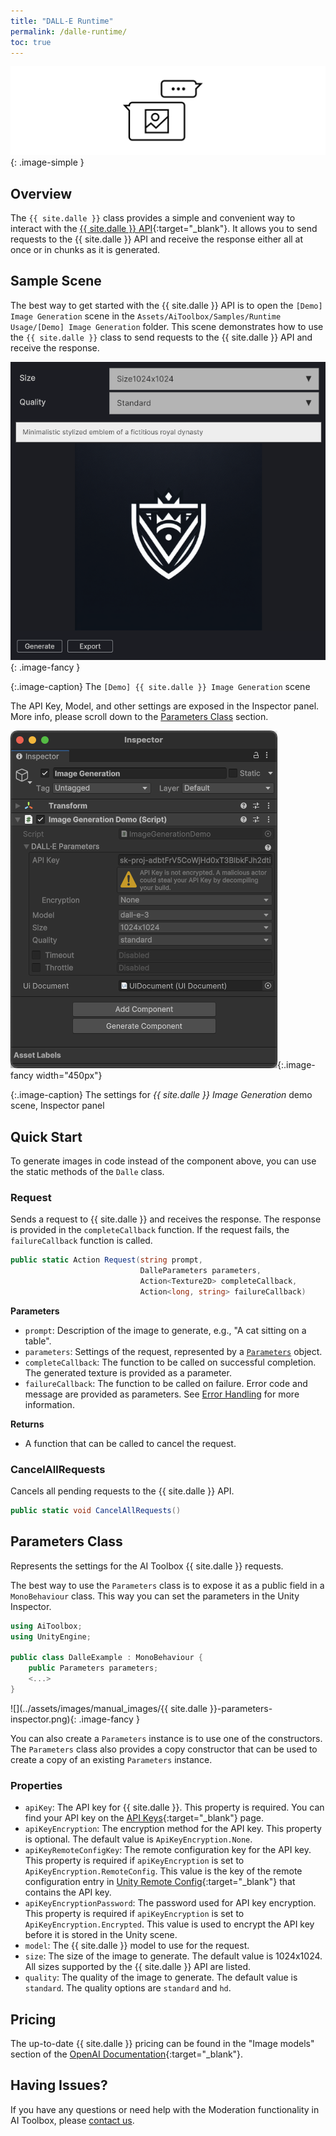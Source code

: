 ```yaml
---
title: "DALL-E Runtime"
permalink: /dalle-runtime/
toc: true
---
```


![](../assets/images/manual_images/runtime-icon-image.svg){: .image-simple }

## Overview

The `{{ site.dalle }}` class provides a simple and convenient way to interact with the [{{ site.dalle }} API](https://platform.openai.com/docs/guides/chat){:target="_blank"}. It allows you to send requests to the {{ site.dalle }} API and receive the response either all at once or in chunks as it is generated.

## Sample Scene

The best way to get started with the {{ site.dalle }} API is to open the `[Demo] Image Generation` scene in the `Assets/AiToolbox/Samples/Runtime Usage/[Demo] Image Generation` folder. This scene demonstrates how to use the `{{ site.dalle }}` class to send requests to the {{ site.dalle }} API and receive the response.

![](../assets/images/manual_images/runtime-sample-image-screenshot.png){: .image-fancy }

{:.image-caption}
The `[Demo] {{ site.dalle }} Image Generation` scene

The API Key, Model, and other settings are exposed in the Inspector panel. More info, please scroll down to the [Parameters Class](#parameters-class) section.

![](../assets/images/manual_images/runtime-inspector-dalle-cropped.png){:.image-fancy width="450px"}

{:.image-caption}
The settings for _{{ site.dalle }} Image Generation_ demo scene, Inspector panel

## Quick Start

To generate images in code instead of the component above, you can use the static methods of the `Dalle` class.

### Request

Sends a request to {{ site.dalle }} and receives the response. The response is provided in the `completeCallback` function. If the request fails, the `failureCallback` function is called.

```csharp
public static Action Request(string prompt,
                             DalleParameters parameters,
                             Action<Texture2D> completeCallback,
                             Action<long, string> failureCallback)
```

**Parameters**
- `prompt`: Description of the image to generate, e.g., "A cat sitting on a table".
- `parameters`: Settings of the request, represented by a [`Parameters`](#parameters-class) object.
- `completeCallback`: The function to be called on successful completion. The generated texture is provided as a parameter.
- `failureCallback`: The function to be called on failure. Error code and message are provided as parameters. See [Error Handling](#error-handling) for more information.

**Returns**
- A function that can be called to cancel the request.

### CancelAllRequests

Cancels all pending requests to the {{ site.dalle }} API.

```csharp
public static void CancelAllRequests()
```

## Parameters Class

Represents the settings for the AI Toolbox {{ site.dalle }} requests.

The best way to use the `Parameters` class is to expose it as a public field in a `MonoBehaviour` class. This way you can set the parameters in the Unity Inspector.

```csharp
using AiToolbox;
using UnityEngine;

public class DalleExample : MonoBehaviour {
    public Parameters parameters;
    <...>
}
```

![](../assets/images/manual_images/{{ site.dalle }}-parameters-inspector.png){: .image-fancy }

You can also create a `Parameters` instance is to use one of the constructors. The `Parameters` class also provides a copy constructor that can be used to create a copy of an existing `Parameters` instance.

### Properties

- `apiKey`: The API key for {{ site.dalle }}. This property is required. You can find your API key on the [API Keys](https://platform.openai.com/account/api-keys){:target="_blank"} page.
- `apiKeyEncryption`: The encryption method for the API key. This property is optional. The default value is `ApiKeyEncryption.None`.
- `apiKeyRemoteConfigKey`: The remote configuration key for the API key. This property is required if `apiKeyEncryption` is set to `ApiKeyEncryption.RemoteConfig`. This value is the key of the remote configuration entry in [Unity Remote Config](https://unity.com/products/remote-config){:target="_blank"} that contains the API key.
- `apiKeyEncryptionPassword`: The password used for API key encryption. This property is required if `apiKeyEncryption` is set to `ApiKeyEncryption.Encrypted`. This value is used to encrypt the API key before it is stored in the Unity scene.
- `model`: The {{ site.dalle }} model to use for the request.
- `size`: The size of the image to generate. The default value is 1024x1024. All sizes supported by the {{ site.dalle }} API are listed.
- `quality`: The quality of the image to generate. The default value is `standard`. The quality options are `standard` and `hd`.

## Pricing

The up-to-date {{ site.dalle }} pricing can be found in the "Image models" section of the [OpenAI Documentation](https://openai.com/pricing#image-generation){:target="_blank"}.

## Having Issues?

If you have any questions or need help with the Moderation functionality in AI Toolbox, please [contact us](/contact-details/).
